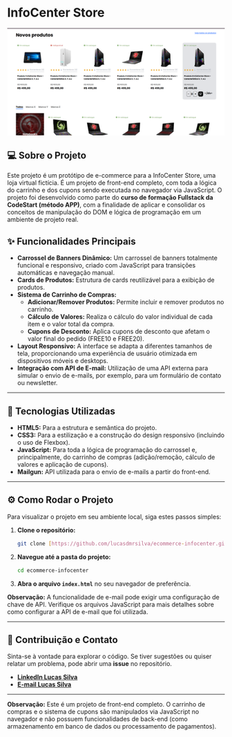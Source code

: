 # InfoCenter Store

![Capa do Projeto](https://raw.githubusercontent.com/lucasdmrsilva/ecommerce-infocenter/main/assets/capa-readme.png)

## 💻 Sobre o Projeto

Este projeto é um protótipo de e-commerce para a InfoCenter Store, uma loja virtual fictícia. É um projeto de front-end completo, 
com toda a lógica do carrinho e dos cupons sendo executada no navegador via JavaScript. O projeto foi desenvolvido como parte do 
**curso de formação Fullstack da CodeStart (método APP)**, com a finalidade de aplicar e consolidar os conceitos de manipulação do DOM e lógica de programação em um ambiente de projeto real.

## ✨ Funcionalidades Principais

* **Carrossel de Banners Dinâmico:** Um carrossel de banners totalmente funcional e responsivo, criado com JavaScript para transições automáticas e navegação manual.
* **Cards de Produtos:** Estrutura de cards reutilizável para a exibição de produtos.
* **Sistema de Carrinho de Compras:**
    * **Adicionar/Remover Produtos:** Permite incluir e remover produtos no carrinho.
    * **Cálculo de Valores:** Realiza o cálculo do valor individual de cada item e o valor total da compra.
    * **Cupons de Desconto:** Aplica cupons de desconto que afetam o valor final do pedido (FREE10 e FREE20).
* **Layout Responsivo:** A interface se adapta a diferentes tamanhos de tela, proporcionando uma experiência de usuário otimizada em dispositivos móveis e desktops.
* **Integração com API de E-mail:** Utilização de uma API externa para simular o envio de e-mails, por exemplo, para um formulário de contato ou newsletter.

---

## 🚀 Tecnologias Utilizadas

* **HTML5:** Para a estrutura e semântica do projeto.
* **CSS3:** Para a estilização e a construção do design responsivo (incluindo o uso de Flexbox).
* **JavaScript:** Para toda a lógica de programação do carrossel e, principalmente, do carrinho de compras (adição/remoção, cálculo de valores e aplicação de cupons).
* **Mailgun:** API utilizada para o envio de e-mails a partir do front-end.

---

## ⚙️ Como Rodar o Projeto

Para visualizar o projeto em seu ambiente local, siga estes passos simples:

1.  **Clone o repositório:**
    ```bash
    git clone [https://github.com/lucasdmrsilva/ecommerce-infocenter.git](https://github.com/lucasdmrsilva/ecommerce-infocenter.git)
    ```
2.  **Navegue até a pasta do projeto:**
    ```bash
    cd ecommerce-infocenter
    ```
3.  **Abra o arquivo `index.html`** no seu navegador de preferência.

**Observação:** A funcionalidade de e-mail pode exigir uma configuração de chave de API. Verifique os arquivos JavaScript para mais detalhes sobre como configurar a API de e-mail que foi utilizada.

---

## 🤝 Contribuição e Contato

Sinta-se à vontade para explorar o código. Se tiver sugestões ou quiser relatar um problema, pode abrir uma **issue** no repositório.

* **[LinkedIn Lucas Silva](https://www.linkedin.com/in/lucasmrsilva)**
* **[E-mail Lucas Silva](mailto:lucasmrsilva1198@gmail.com)**

---
**Observação:** Este é um projeto de front-end completo. O carrinho de compras e o sistema de cupons são manipulados via JavaScript no navegador e 
não possuem funcionalidades de back-end (como armazenamento em banco de dados ou processamento de pagamentos).
